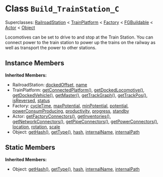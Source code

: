 # Class <code>Build_TrainStation_C</code>

Superclasses: <a href="RailroadStation.md">RailroadStation</a> < <a href="TrainPlatform.md">TrainPlatform</a> < <a href="Factory.md">Factory</a> < <a href="FGBuildable.md">FGBuildable</a> < <a href="Actor.md">Actor</a> < <a href="Object.md">Object</a>

Locomotives can be set to drive to and stop at the Train Station.
You can connect power to the train station to power up the trains on the railway as well as transport the power to other stations.
## Instance Members
<b>Inherited Members:</b>
- RailroadStation: <a href="RailroadStation.md#user-content-docked-offset">dockedOffset</a>, <a href="RailroadStation.md#user-content-name">name</a>
- TrainPlatform: <a href="TrainPlatform.md#user-content-get-connected-platform">getConnectedPlatform()</a>, <a href="TrainPlatform.md#user-content-get-docked-locomotive">getDockedLocomotive()</a>, <a href="TrainPlatform.md#user-content-get-docked-vehicle">getDockedVehicle()</a>, <a href="TrainPlatform.md#user-content-get-master">getMaster()</a>, <a href="TrainPlatform.md#user-content-get-track-graph">getTrackGraph()</a>, <a href="TrainPlatform.md#user-content-get-track-pos">getTrackPos()</a>, <a href="TrainPlatform.md#user-content-is-reversed">isReversed</a>, <a href="TrainPlatform.md#user-content-status">status</a>
- Factory: <a href="Factory.md#user-content-cycle-time">cycleTime</a>, <a href="Factory.md#user-content-max-potential">maxPotential</a>, <a href="Factory.md#user-content-min-potential">minPotential</a>, <a href="Factory.md#user-content-potential">potential</a>, <a href="Factory.md#user-content-power-consum-producing">powerConsumProducing</a>, <a href="Factory.md#user-content-productivity">productivity</a>, <a href="Factory.md#user-content-progress">progress</a>, <a href="Factory.md#user-content-standby">standby</a>
- Actor: <a href="Actor.md#user-content-get-factory-connectors">getFactoryConnectors()</a>, <a href="Actor.md#user-content-get-inventories">getInventories()</a>, <a href="Actor.md#user-content-get-network-connectors">getNetworkConnectors()</a>, <a href="Actor.md#user-content-get-pipe-connectors">getPipeConnectors()</a>, <a href="Actor.md#user-content-get-power-connectors">getPowerConnectors()</a>, <a href="Actor.md#user-content-location">location</a>, <a href="Actor.md#user-content-rotation">rotation</a>, <a href="Actor.md#user-content-scale">scale</a>
- Object: <a href="Object.md#user-content-get-hash">getHash()</a>, <a href="Object.md#user-content-get-type">getType()</a>, <a href="Object.md#user-content-hash">hash</a>, <a href="Object.md#user-content-internal-name">internalName</a>, <a href="Object.md#user-content-internal-path">internalPath</a>
## Static Members
<b>Inherited Members:</b>
- Object: <a href="Object.md#user-content-s-get-hash">getHash()</a>, <a href="Object.md#user-content-s-get-type">getType()</a>, <a href="Object.md#user-content-s-hash">hash</a>, <a href="Object.md#user-content-s-internal-name">internalName</a>, <a href="Object.md#user-content-s-internal-path">internalPath</a>